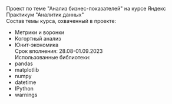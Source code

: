 Проект по теме "Анализ бизнес-показателей" на курсе Яндекс Практикум "Аналитик данных"
</br> Состав темы курса, охваченный в проекте: 
 - Метрики и воронки
 - Когортный анализ
 - Юнит-экономика
</br> Срок вполнения: 28.08-01.09.2023
</br> Использованные библиотеки:
 - pandas
 - matplotlib
 - numpy
 - datetime
 - IPython
 - warnings
